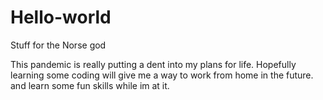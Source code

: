 # Hello-world
Stuff for the Norse god

This pandemic is really putting a dent into my plans for life. 
Hopefully learning some coding will give me a way to work from home in the future. 
and learn some fun skills while im at it. 
